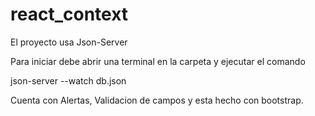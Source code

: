 # react_context
El proyecto usa Json-Server

Para iniciar debe abrir una terminal en la carpeta y ejecutar el comando 

json-server --watch db.json

Cuenta con Alertas, Validacion de campos y esta hecho con bootstrap.
